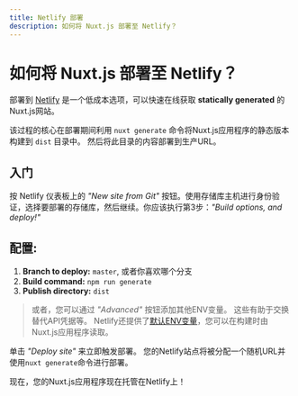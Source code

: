 ```yaml
---
title: Netlify 部署
description: 如何将 Nuxt.js 部署至 Netlify？
---
```


# 如何将 Nuxt.js 部署至 Netlify？

部署到 [Netlify](https://www.netlify.com) 是一个低成本选项，可以快速在线获取 __statically generated__ 的Nuxt.js网站。

该过程的核心在部署期间利用 `nuxt generate` 命令将Nuxt.js应用程序的静态版本构建到 `dist` 目录中。 然后将此目录的内容部署到生产URL。

## 入门

按 Netlify 仪表板上的 _"New site from Git"_ 按钮。使用存储库主机进行身份验证，选择要部署的存储库，然后继续。你应该执行第3步：_"Build options, and deploy!"_

## 配置:

1. __Branch to deploy:__ `master`, 或者你喜欢哪个分支
1. __Build command:__ `npm run generate`
1. __Publish directory:__ `dist`

> 或者，您可以通过 _"Advanced"_ 按钮添加其他ENV变量。 这些有助于交换替代API凭据等。 Netlify还提供了[默认ENV变量](https://www.netlify.com/docs/build-settings/#build-environment-variables)，您可以在构建时由Nuxt.js应用程序读取。

单击 _"Deploy site"_ 来立即触发部署。 您的Netlify站点将被分配一个随机URL并使用`nuxt generate`命令进行部署。

现在，您的Nuxt.js应用程序现在托管在Netlify上！
